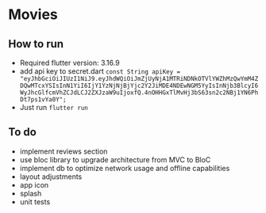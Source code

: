 # Movies

## How to run

- Required flutter version: 3.16.9
- add api key to secret.dart `const String apiKey = "eyJhbGciOiJIUzI1NiJ9.eyJhdWQiOiJmZjUyNjA1MTRiNDNkOTVlYWZhMzQwYmM4ZDQwMTcxYSIsInN1YiI6IjY1YzNjNjBjYjc2Y2JiMDE4NDEwNGM5YyIsInNjb3BlcyI6WyJhcGlfcmVhZCJdLCJ2ZXJzaW9uIjoxfQ.4nOHHGxTlMvHj3bS63sn2c2NBj1YN6PhDt7ps1vYa0Y";`
- Just run `flutter run`

## To do
- implement reviews section
- use bloc library to upgrade architecture from MVC to BloC
- implement db to optimize network usage and offline capabilities
- layout adjustments
- app icon
- splash
- unit tests